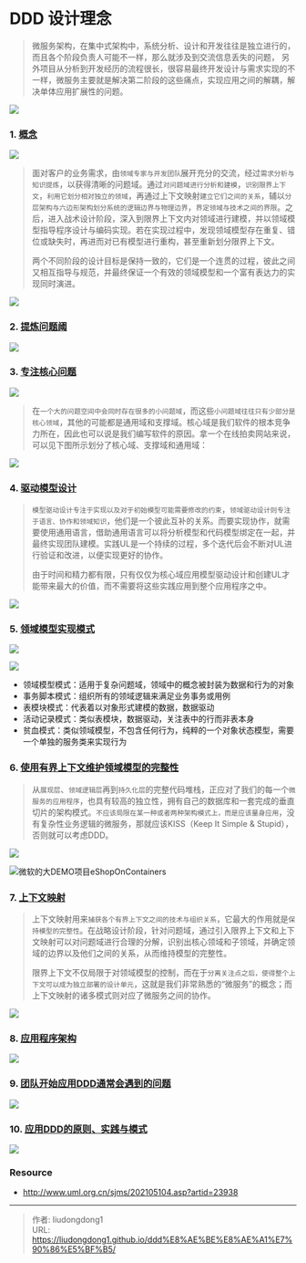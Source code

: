 # DDD 设计理念


> 微服务架构，在集中式架构中，系统分析、设计和开发往往是独立进行的，而且各个阶段负责人可能不一样，那么就涉及到交流信息丢失的问题， 另外项目从分析到开发经历的流程很长，很容易最终开发设计与需求实现的不一样，微服务主要就是解决第二阶段的这些痛点，实现应用之间的解耦，解决单体应用扩展性的问题。

![](https://lddpicture.oss-cn-beijing.aliyuncs.com/picture/v2-c17113de024188a9e0bf4f05a4c89a26_720w.jpg)

### 1. [概念](https://www.processon.com/mindmap/610a687c1e0853337b1b7300)

![](https://lddpicture.oss-cn-beijing.aliyuncs.com/picture/image-20210804183341548.png)

> 面对客户的业务需求，由`领域专家与开发团队`展开充分的交流，经过`需求分析与知识提炼`，以获得清晰的问题域。通过`对问题域进行分析和建模`，`识别限界上下文`，`利用它划分相对独立的领域`，再通过上下文映射`建立它们之间的关系`，辅以`分层架构与六边形架构划分系统的逻辑边界与物理边界`，`界定领域与技术之间的界限`。之后，进入战术设计阶段，深入到限界上下文内对领域进行建模，并以领域模型指导程序设计与编码实现。若在实现过程中，发现领域模型存在重复、错位或缺失时，再进而对已有模型进行重构，甚至重新划分限界上下文。
>
> 两个不同阶段的设计目标是保持一致的，它们是一个连贯的过程，彼此之间又相互指导与规范，并最终保证一个有效的领域模型和一个富有表达力的实现同时演进。

![](https://lddpicture.oss-cn-beijing.aliyuncs.com/picture/2021051042.jpg)

### 2. [提炼问题阈](https://www.processon.com/mindmap/610a717a5653bb143a27de38)

![](https://lddpicture.oss-cn-beijing.aliyuncs.com/picture/2021051043.png)

### 3. [专注核心问题](https://www.processon.com/view/5cba8957e4b059e20a0068c8#map)

![](https://lddpicture.oss-cn-beijing.aliyuncs.com/picture/2021051044.png)

> 在`一个大的问题空间中会同时存在很多的小问题域`，而这些`小问题域往往只有少部分是核心领域`，其他的可能都是通用域和支撑域。核心域是我们软件的根本竞争力所在，因此也可以说是我们编写软件的原因。拿一个在线拍卖网站来说，可以见下图所示划分了核心域、支撑域和通用域：

![](https://lddpicture.oss-cn-beijing.aliyuncs.com/picture/20210510455.jpg)

### 4. [驱动模型设计](https://www.processon.com/view/5cbaa844e4b01941c8b441d2)

> `模型驱动设计专注于实现以及对于初始模型可能需要修改的约束`，`领域驱动设计则专注于语言、协作和领域知识`，他们是一个彼此互补的关系。而要实现协作，就需要使用通用语言，借助通用语言可以将分析模型和代码模型绑定在一起，并最终实现团队建模。实践UL是一个持续的过程，多个迭代后会不断对UL进行验证和改进，以便实现更好的协作。
>
> 由于时间和精力都有限，只有仅仅为核心域应用模型驱动设计和创建UL才能带来最大的价值，而不需要将这些实践应用到整个应用程序之中。

![](https://lddpicture.oss-cn-beijing.aliyuncs.com/picture/2021051046.png)

### 5. [**领域模型实现模式**](https://www.processon.com/view/5cbab6c5e4b06bcc13844497)

![](https://lddpicture.oss-cn-beijing.aliyuncs.com/picture/2021051047.png)

![](https://lddpicture.oss-cn-beijing.aliyuncs.com/picture/2021051048.jpg)

- 领域模型模式：适用于复杂问题域，领域中的概念被封装为数据和行为的对象
- 事务脚本模式：组织所有的领域逻辑来满足业务事务或用例
- 表模块模式：代表着以对象形式建模的数据，数据驱动
- 活动记录模式：类似表模块，数据驱动，关注表中的行而非表本身
- 贫血模式：类似领域模型，不包含任何行为，纯粹的一个对象状态模型，需要一个单独的服务类来实现行为

### 6. [**使用有界上下文维护领域模型的完整性**](https://www.processon.com/view/5cbad3dee4b09a3e45a3fbc6)

> 从`展现层`、`领域逻辑层`再到`持久化层`的完整代码堆栈，正应对了我们的每一个`微服务的应用程序`，也具有较高的独立性，拥有自己的数据库和一套完成的垂直切片的架构模式。`不应该局限在某一种或者两种架构模式上，而是应该量身应用`，没有复杂性业务逻辑的微服务，那就应该KISS（Keep It Simple & Stupid），否则就可以考虑DDD。

![](https://lddpicture.oss-cn-beijing.aliyuncs.com/picture/2021051049.png)

![微软的大DEMO项目eShopOnContainers](https://lddpicture.oss-cn-beijing.aliyuncs.com/picture/20210510410.png)

### 7. [上下文映射](https://www.processon.com/view/5cbc3240e4b0bab909613768)

> 上下文映射用来`捕获各个有界上下文之间的技术与组织关系`，它最大的作用就是`保持模型的完整性`。在战略设计阶段，针对问题域，通过引入限界上下文和上下文映射可以对问题域进行合理的分解，识别出核心领域和子领域，并确定领域的边界以及他们之间的关系，从而维持模型的完整性。
>
> 限界上下文不仅局限于对领域模型的控制，而在于`分离关注点之后，使得整个上下文可以成为独立部署的设计单元`，这就是我们非常熟悉的“微服务”的概念；而上下文映射的诸多模式则对应了微服务之间的协作。　

![](https://lddpicture.oss-cn-beijing.aliyuncs.com/picture/20210510411.png)

### 8. [应用程序架构](https://www.processon.com/view/5cc1cbe4e4b0841b84400fc9)

![](https://lddpicture.oss-cn-beijing.aliyuncs.com/picture/20210510412.png)

### 9. **[团队开始应用DDD通常会遇到的问题](https://www.processon.com/view/5cc46afbe4b08b66b9bd9513)**

![](https://lddpicture.oss-cn-beijing.aliyuncs.com/picture/20210510413.png)

### 10. [应用DDD的原则、实践与模式](https://www.processon.com/view/5cc5568be4b059e20a0bc1e1)

![](https://lddpicture.oss-cn-beijing.aliyuncs.com/picture/20210510414.png)

### Resource

- http://www.uml.org.cn/sjms/202105104.asp?artid=23938

---

> 作者: liudongdong1  
> URL: https://liudongdong1.github.io/ddd%E8%AE%BE%E8%AE%A1%E7%90%86%E5%BF%B5/  

